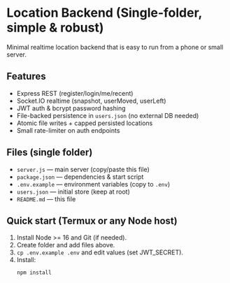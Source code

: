 # Location Backend (Single-folder, simple & robust)

Minimal realtime location backend that is easy to run from a phone or small server.

## Features
- Express REST (register/login/me/recent)
- Socket.IO realtime (snapshot, userMoved, userLeft)
- JWT auth & bcrypt password hashing
- File-backed persistence in `users.json` (no external DB needed)
- Atomic file writes + capped persisted locations
- Small rate-limiter on auth endpoints

## Files (single folder)
- `server.js`       — main server (copy/paste this file)
- `package.json`    — dependencies & start script
- `.env.example`    — environment variables (copy to `.env`)
- `users.json`      — initial store (keep at root)
- `README.md`       — this file

## Quick start (Termux or any Node host)
1. Install Node >= 16 and Git (if needed).
2. Create folder and add files above.
3. `cp .env.example .env` and edit values (set JWT_SECRET).
4. Install:
   ```bash
   npm install